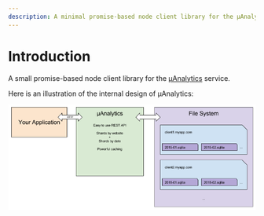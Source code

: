 ```yaml
---
description: A minimal promise-based node client library for the µAnalytics service
---
```


# Introduction

A small promise-based node client library for the [µAnalytics](https://github.com/GitbookIO/micro-analytics) service.

Here is an illustration of the internal design of µAnalytics:

![Internal design](.gitbook/assets/schema.png)


